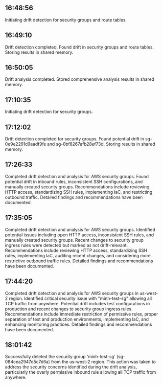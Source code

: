 
## 16:48:56
Initiating drift detection for security groups and route tables.

## 16:49:10
Drift detection completed. Found drift in security groups and route tables. Storing results in shared memory.

## 16:50:05
Drift analysis completed. Stored comprehensive analysis results in shared memory.

## 17:10:35
Initiating drift detection for security groups.

## 17:12:02
Drift detection completed for security groups. Found potential drift in sg-0e9e2291d9aadf9fe and sg-0bf8267afb28ef73d. Storing results in shared memory.

## 17:26:33
Completed drift detection and analysis for AWS security groups. Found potential drift in inbound rules, inconsistent SSH configurations, and manually created security groups. Recommendations include reviewing HTTP access, standardizing SSH rules, implementing IaC, and restricting outbound traffic. Detailed findings and recommendations have been documented.

## 17:35:05
Completed drift detection and analysis for AWS security groups. Identified potential issues including open HTTP access, inconsistent SSH rules, and manually created security groups. Recent changes to security group ingress rules were detected but marked as not drift-relevant. Recommendations include reviewing HTTP access, standardizing SSH rules, implementing IaC, auditing recent changes, and considering more restrictive outbound traffic rules. Detailed findings and recommendations have been documented.

## 17:44:20
Completed drift detection and analysis for AWS security groups in us-west-2 region. Identified critical security issue with "minh-test-sg" allowing all TCP traffic from anywhere. Potential drift includes test configurations in production and recent changes to security group ingress rules. Recommendations include immediate restriction of permissive rules, proper separation of test and production environments, implementing IaC, and enhancing monitoring practices. Detailed findings and recommendations have been documented.

## 18:01:42
Successfully deleted the security group 'minh-test-sg' (sg-084cea2947d5c7d6a) from the us-west-2 region. This action was taken to address the security concerns identified during the drift analysis, particularly the overly permissive inbound rule allowing all TCP traffic from anywhere.
